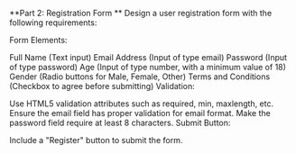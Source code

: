 **Part 2: Registration Form **
Design a user registration form with the following requirements:

Form Elements:

Full Name (Text input)
Email Address (Input of type email)
Password (Input of type password)
Age (Input of type number, with a minimum value of 18)
Gender (Radio buttons for Male, Female, Other)
Terms and Conditions (Checkbox to agree before submitting)
Validation:

Use HTML5 validation attributes such as required, min, maxlength, etc.
Ensure the email field has proper validation for email format.
Make the password field require at least 8 characters.
Submit Button:

Include a "Register" button to submit the form.
